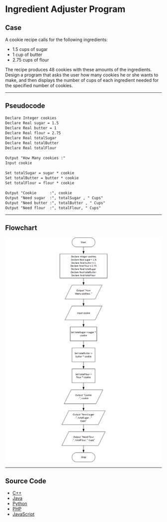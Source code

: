 # Ingredient Adjuster Program

## Case

A cookie recipe calls for the following ingredients:

- 1.5 cups of sugar
- 1 cup of butter
- 2.75 cups of flour

The recipe produces 48 cookies with these amounts of the ingredients. Design a program that asks the user how many cookies he or she wants to make, and then displays the number of cups of each ingredient needed for the specified number of cookies.

<hr>

## Pseudocode

```
Declare Integer cookies
Declare Real sugar = 1.5
Declare Real butter = 1
Declare Real flour = 2.75
Declare Real totalSugar
Declare Real totalButter
Declare Real totalFlour

Output "How Many cookies :"
Input cookie

Set totalSugar = sugar * cookie
Set totalButter = butter * cookie
Set totalFlour = flour * cookie

Output "Cookie      :", cookie
Output "Need sugar  :", totalSugar , " Cups"
Output "Need butter :", totalButter , " Cups"
Output "Need flour  :", totalFlour, " Cups"
```

<hr>

## Flowchart

<img src="ingridientAdjusterFlowchart.png"  >

<hr>

## Source Code

- [C++](ingridientAdjuster.cpp)
- [Java](ingridientAdjuster.java)
- [Python](ingridientAdjuster.py)
- [PHP](ingridientAdjuster.php)
- [JavaScript](ingridientAdjuster.js)

